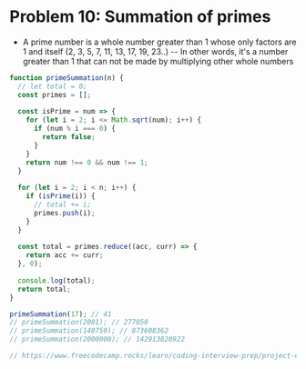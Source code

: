 # Problem 10: Summation of primes

- A prime number is a whole number greater than 1 whose only factors are 1 and itself (2, 3, 5, 7, 11, 13, 17, 19, 23..) -- In other words, it's a number greater than 1 that can not be made by multiplying other whole numbers

```js
function primeSummation(n) {
  // let total = 0;
  const primes = [];
  
  const isPrime = num => {
    for (let i = 2; i <= Math.sqrt(num); i++) {
      if (num % i === 0) {
        return false;
      }
    }
    return num !== 0 && num !== 1;
  }
  
  for (let i = 2; i < n; i++) {
    if (isPrime(i)) {
      // total += i;
      primes.push(i);
    }
  }
  
  const total = primes.reduce((acc, curr) => {
    return acc += curr;
  }, 0);
  
  console.log(total);
  return total;
}

primeSummation(17); // 41
// primeSummation(2001); // 277050
// primeSummation(140759); // 873608362
// primeSummation(2000000); // 142913828922

// https://www.freecodecamp.rocks/learn/coding-interview-prep/project-euler/problem-10-summation-of-primes
```
